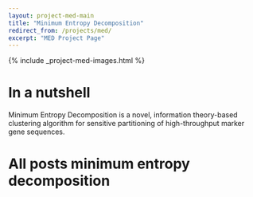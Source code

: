 ```yaml
---
layout: project-med-main
title: "Minimum Entropy Decomposition"
redirect_from: /projects/med/
excerpt: "MED Project Page"
---
```


{% include _project-med-images.html %}

# In a nutshell

Minimum Entropy Decomposition is a novel, information theory-based clustering algorithm for sensitive partitioning of high-throughput marker gene sequences.

# All posts minimum entropy decomposition
